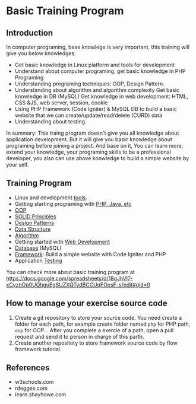 # Basic Training Program

## Introduction

In computer programing, base knowlege is very important, this training will give you below knowledges:

- Get basic knowledge in Linux platform and tools for development
- Understand about computer programing, get basic knowledge in PHP Programing
- Understanding programing techniques: OOP, Design Pattern.
- Understanding about algorithm and algorithm complexity
Get basic knowledge in DB (MySQL)
Get knowledge in web development:  HTML, CSS &JS, web server, session, cookie
- Using PHP Framework (Code Igniter) & MySQL DB to build a basic website that we can create/update/read/delete (CURD) data
- Understanding about testing.

In summary: This traing program doesn't give you all knowledge about application development. But it will give you basic knowledge about programing before joining a project. And base on it, You can learn more, extend your knowledge, your programing skills to be a professional developer,  you also can use above knowledge to build a simple website by your self.


## Training Program

- Linux and development [tools](./tools/docs/readme.md).
- Getting starting programing with [PHP, Java, etc](./basic-programing/readme.md)
- [OOP](./basic-programing/readme.md)
- [SOLID Principles](./solid/readme.md)
- [Design Patterns](./basic-training/design-pattern/readme.md)
- [Data Structure](./data-structure/readme.md)
- [Algorithm](./algorithms/)
- Getting started with [Web Development](./web-development/readme.md)
- [Database](./sql) (MySQL)
- [Framework](./frameworks/codeigniter): Build a simple website with Code Igniter and PHP
- Application [Testing](./testing)

You can check more about basic training program at https://docs.google.com/spreadsheets/d/18qJhVl7-xCyznOp0UQhguEgSUZXQTydBCCUqFOosF-s/edit#gid=0

## How to manage your exercise source code
1. Create a git repository to store your source code. You need create a folder for each path, for example create folder named `php` for PHP path, `oop` for OOP... After you complete a exercie of a path, open a pull request and send it to person in charge of this parth.
2. Create another repositoty to store framework source code by flow framework tutorial.

## References
- w3schools.com
- rdegges.com
- learn.shayhowe.com
